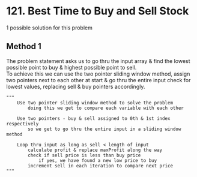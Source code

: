 # 121. Best Time to Buy and Sell Stock

1 possible solution for this problem

## Method 1

The problem statement asks us to go thru the input array & find the lowest possible point to buy & highest possible point to sell.  
To achieve this we can use the two pointer sliding window method, assign two pointers next to each other at start & go thru the entire input check for lowest values, replacing sell & buy pointers accordingly.  

```
"""
    Use two pointer sliding window method to solve the problem
        doing this we get to compare each variable with each other

    Use two pointers - buy & sell assigned to 0th & 1st index respectively
        so we get to go thru the entire input in a sliding window method
    
    Loop thru input as long as sell < length of input
        calculate profit & replace maxProfit along the way
        check if sell price is less than buy price
            if yes, we have found a new low price to buy
        increment sell in each iteration to compare next price
"""
```
